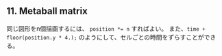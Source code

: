 ## 11. Metaball matrix

同じ図形をn個描画するには、 `position *= n` すればよい。
また、`time + floor(position.y * 4.);` のようにして、セルごとの時間をずらすことができる。
